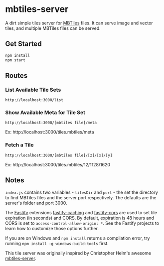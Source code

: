 # mbtiles-server

A dirt simple tiles server for [MBTiles](https://github.com/mapbox/mbtiles-spec) files. It can serve image and vector tiles, and multiple MBTiles files can be served.

## Get Started

```sh
npm install
npm start
```

## Routes

### List Available Tile Sets

```text
http://localhost:3000/list
```

### Show Available Meta for Tile Set

```text
http://localhost:3000/[mbtiles file]/meta
```

Ex: http://localhost:3000/tiles.mbtiles/meta

### Fetch a Tile

```text
http://localhost:3000/[mbtiles file]/[z]/[x]/[y]
```

Ex: http://localhost:3000/tiles.mbtiles/12/1128/1620

## Notes

`index.js` contains two variables - `tilesDir` and `port` - the set the directory to find MBTiles files and the server port respectively. The defaults are the server's folder and port 3000.

The [Fastify](https://www.fastify.io/) extensions [fastify-caching](https://github.com/fastify/fastify-caching) and [fastify-cors](https://github.com/fastify/fastify-cors) are used to set tile expiration (in seconds) and CORS. By default, expiration is 48 hours and CORS is set to `access-control-allow-origin: *`. See the Fastify projects to learn how to customize those options further.

If you are on Windows and `npm install` returns a compilation error, try running `npm install -g windows-build-tools` first.

This tile server was originally inspired by Christopher Helm's awesome [mbtiles-server](https://github.com/chelm/mbtiles-server).